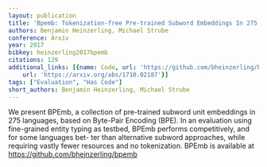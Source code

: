 ```yaml
---
layout: publication
title: 'Bpemb: Tokenization-free Pre-trained Subword Embeddings In 275 Languages'
authors: Benjamin Heinzerling, Michael Strube
conference: Arxiv
year: 2017
bibkey: heinzerling2017bpemb
citations: 129
additional_links: [{name: Code, url: 'https://github.com/bheinzerling/bpemb'}, {name: Paper,
    url: 'https://arxiv.org/abs/1710.02187'}]
tags: ["Evaluation", "Has Code"]
short_authors: Benjamin Heinzerling, Michael Strube
---
```

We present BPEmb, a collection of pre-trained subword unit embeddings in 275
languages, based on Byte-Pair Encoding (BPE). In an evaluation using
fine-grained entity typing as testbed, BPEmb performs competitively, and for
some languages bet- ter than alternative subword approaches, while requiring
vastly fewer resources and no tokenization. BPEmb is available at
https://github.com/bheinzerling/bpemb
